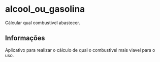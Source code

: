 # alcool_ou_gasolina

Cálcular qual combustivel abastecer.

## Informações

Aplicativo para realizar o cálculo de qual o combustivel mais viavel para o uso.